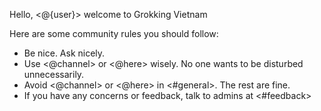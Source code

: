 Hello, <@{user}> welcome to Grokking Vietnam

Here are some community rules you should follow:
- Be nice. Ask nicely.
- Use <@channel> or <@here> wisely. No one wants to be disturbed unnecessarily.
- Avoid <@channel> or <@here> in <#general>. The rest are fine.
- If you have any concerns or feedback, talk to admins at <#feedback>
